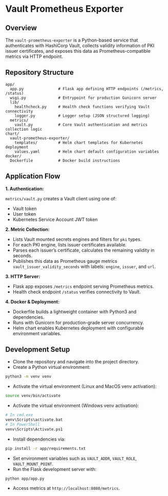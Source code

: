# Vault Prometheus Exporter

## Overview
The `vault-prometheus-exporter` is a Python-based service that authenticates with HashiCorp Vault, collects validity information of PKI issuer certificates, and exposes this data as Prometheus-compatible metrics via HTTP endpoint.

## Repository Structure
```
app/
  app.py               # Flask app defining HTTP endpoints (/metrics, /status)
  wsgi.py              # Entrypoint for production Gunicorn server
  lib/
    healthcheck.py     # Health check functions verifying Vault connectivity
    logger.py          # Logger setup (JSON structured logging)
  metrics/
    vault.py           # Core Vault authentication and metrics collection logic
chart/
  vault-prometheus-exporter/
    templates/         # Helm chart templates for Kubernetes deployment
    values.yaml        # Helm chart default configuration variables
docker/
  Dockerfile           # Docker build instructions

```

## Application Flow

**1. Authentication:**

`metrics/vault.py` creates a Vault client using one of:

- Vault token
- User token
- Kubernetes Service Account JWT token

**2. Metric Collection:**
- Lists Vault mounted secrets engines and filters for `pki` types.
- For each PKI engine, lists issuer certificates available.
- Parses each issuer’s certificate, calculates the remaining validity in seconds.
- Publishes this data as Prometheus gauge metrics `vault_issuer_validity_seconds` with labels: `engine`, `issuer`, and `url`.

**3. HTTP Server:**
- Flask app exposes `/metrics` endpoint serving Prometheus metrics.
- Health check endpoint `/status` verifies connectivity to Vault.

**4. Docker & Deployment:**
- Dockerfile builds a lightweight container with Python3 and dependencies.
- Runs with Gunicorn for production-grade server concurrency.
- Helm chart enables Kubernetes deployment with configurable environment variables.

## Development Setup

- Clone the repository and navigate into the project directory.
- Create a Python virtual environment:
```bash
python3 -m venv venv
```
- Activate the virtual environment (Linux and MacOS venv activation):
```bash
source venv/bin/activate
```
- Activate the virtual environment (Windows venv activation):
```bash
# In cmd.exe
venv\Scripts\activate.bat
# In PowerShell
venv\Scripts\Activate.ps1
```
- Install dependencies via: 
```bash
pip install -r app/requirements.txt
```
- Set environment variables such as `VAULT_ADDR`, `VAULT_ROLE`, `VAULT_MOUNT_POINT`.
- Run the Flask development server with:
```bash
python app/app.py
```
- Access metrics at `http://localhost:8080/metrics`.